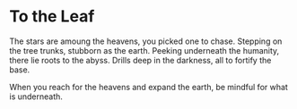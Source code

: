# To the Leaf
The stars are amoung the heavens, 
you picked one to chase.
Stepping on the tree trunks, 
stubborn as the earth.
Peeking underneath the humanity,
there lie roots to the abyss.
Drills deep in the darkness,
all to fortify the base.

When you reach for the heavens and expand the earth,
be mindful for what is underneath.
